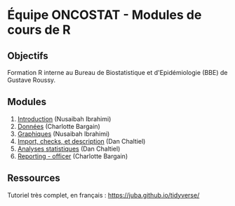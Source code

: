 # Équipe ONCOSTAT - Modules de cours de R

## Objectifs

Formation R interne au Bureau de Biostatistique et d'Epidémiologie (BBE) de Gustave Roussy.

## Modules

1.  [Introduction](modules/1_intro/) (Nusaibah Ibrahimi)
2.  [Données](modules/2_donnees/) (Charlotte Bargain)
3.  [Graphiques](modules/3_graph/) (Nusaibah Ibrahimi)
4.  [Import, checks, et description](modules/4_edcimport_crosstable/) (Dan Chaltiel)
5.  [Analyses statistiques](modules/5_statistiques/) (Dan Chaltiel)
6.  [Reporting - officer](modules/6_officer/) (Charlotte Bargain)

## Ressources

Tutoriel très complet, en français : https://juba.github.io/tidyverse/